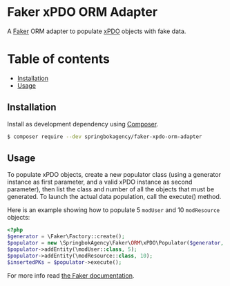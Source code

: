 # Faker xPDO ORM Adapter

A [Faker](https://github.com/FakerPHP/Faker) ORM adapter to populate [xPDO](http://xpdo.org) objects with fake data.

# Table of contents

- [Installation](#installation)
- [Usage](#usage)

## Installation

Install as development dependency using [Composer](https://getcomposer.org).

``` bash
$ composer require --dev springbokagency/faker-xpdo-orm-adapter
```

## Usage
To populate xPDO objects, create a new populator class (using a generator instance as first parameter, and a valid xPDO instance as second parameter), then list the class and number of all the objects that must be generated. To launch the actual data population, call the execute() method.

Here is an example showing how to populate 5 `modUser` and 10 `modResource` objects:

```php
<?php
$generator = \Faker\Factory::create();
$populator = new \SpringbokAgency\Faker\ORM\xPDO\Populator($generator, $xpdo);
$populator->addEntity(\modUser::class, 5);
$populator->addEntity(\modResource::class, 10);
$insertedPKs = $populator->execute();
```

For more info read [the Faker documentation](https://github.com/FakerPHP/Faker#populating-entities-using-an-orm-or-an-odm).

